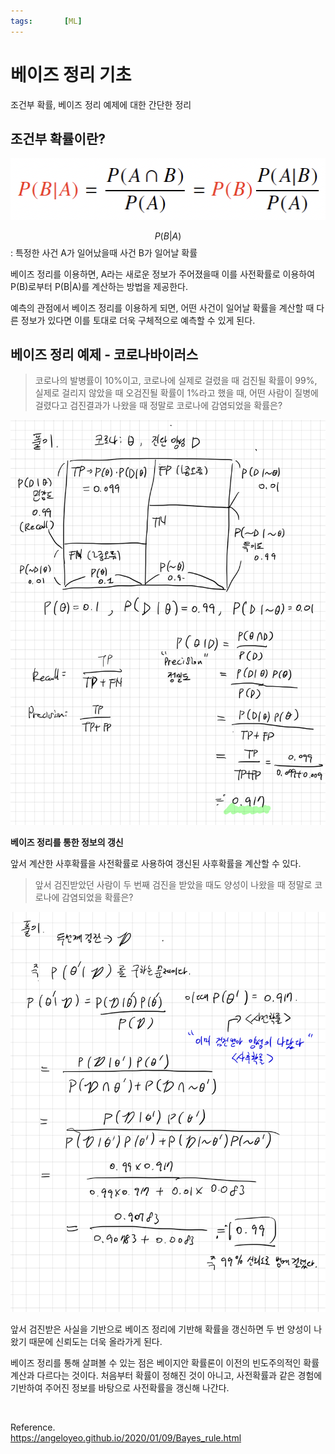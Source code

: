 ```yaml
---
tags:       [ML]
---
```


# 베이즈 정리 기초
조건부 확률, 베이즈 정리 예제에 대한 간단한 정리

## 조건부 확률이란?
![](../images/cond_prob.png)

$$P(B \vert A)$$ : 특정한 사건 A가 일어났을때 사건 B가 일어날 확률 

베이즈 정리를 이용하면, A라는 새로운 정보가 주어졌을때 이를 사전확률로 이용하여 P(B)로부터 P(B\|A)를 계산하는 방법을 제공한다. 

예측의 관점에서 베이즈 정리를 이용하게 되면, 어떤 사건이 일어날 확률을 계산할 때 다른 정보가 있다면 이를 토대로 더욱 구체적으로 예측할 수 있게 된다. 

## 베이즈 정리 예제 - 코로나바이러스
> 코로나의 발병률이 10%이고, 코로나에 실제로 걸렸을 때 검진될 확률이 99%, 실제로 걸리지 않았을 때 오검진될 확률이 1%라고 했을 때, 어떤 사람이 질병에 걸렸다고 검진결과가 나왔을 때 정말로 코로나에 감염되었을 확률은?


![](../images/bayes_solve1.jpeg)


**베이즈 정리를 통한 정보의 갱신**  

앞서 계산한 사후확률을 사전확률로 사용하여 갱신된 사후확률을 계산할 수 있다.

> 앞서 검진받았던 사람이 두 번째 검진을 받았을 때도 양성이 나왔을 때 정말로 코로나에 감염되었을 확률은?

![](../images/bayes_solve2.jpeg)

앞서 검진받은 사실을 기반으로 베이즈 정리에 기반해 확률을 갱신하면 두 번 양성이 나왔기 때문에 신뢰도는 더욱 올라가게 된다. 

베이즈 정리를 통해 살펴볼 수 있는 점은 베이지안 확률론이 이전의 빈도주의적인 확률 계산과 다르다는 것이다. 처음부터 확률이 정해진 것이 아니고, 사전확률과 같은 경험에 기반하여 주어진 정보를 바탕으로 사전확률을 갱신해 나간다.



<br>

Reference.  
https://angeloyeo.github.io/2020/01/09/Bayes_rule.html